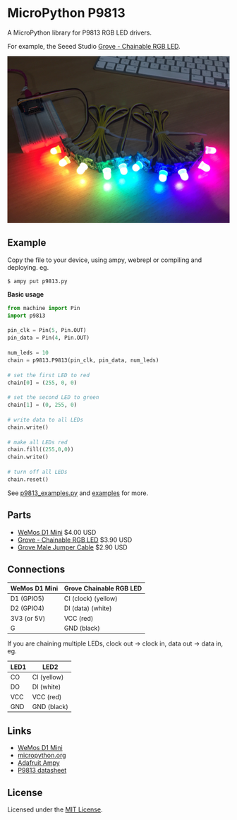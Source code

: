 # MicroPython P9813

A MicroPython library for P9813 RGB LED drivers.

For example, the Seeed Studio [Grove - Chainable RGB LED](http://wiki.seeed.cc/Grove-Chainable_RGB_LED/).

![demo](docs/demo.jpg)

## Example

Copy the file to your device, using ampy, webrepl or compiling and deploying. eg.

```
$ ampy put p9813.py
```

**Basic usage**

```python
from machine import Pin
import p9813

pin_clk = Pin(5, Pin.OUT)
pin_data = Pin(4, Pin.OUT)

num_leds = 10
chain = p9813.P9813(pin_clk, pin_data, num_leds)

# set the first LED to red
chain[0] = (255, 0, 0)

# set the second LED to green
chain[1] = (0, 255, 0)

# write data to all LEDs
chain.write()

# make all LEDs red
chain.fill((255,0,0))
chain.write()

# turn off all LEDs
chain.reset()
```

See [p9813_examples.py](p9813_examples.py) and [examples](examples/) for more.

## Parts

* [WeMos D1 Mini](https://www.aliexpress.com/store/product/D1-mini-Mini-NodeMcu-4M-bytes-Lua-WIFI-Internet-of-Things-development-board-based-ESP8266/1331105_32529101036.html) $4.00 USD
* [Grove - Chainable RGB LED](https://www.seeedstudio.com/Grove-Chainable-RGB-LED-p-850.html) $3.90 USD
* [Grove Male Jumper Cable](https://www.seeedstudio.com/Grove-4-pin-Male-Jumper-to-Grove-4-pin-Conversion-Cable-%285-PCs-per-Pack%29-p-1565.html) $2.90 USD

## Connections

WeMos D1 Mini | Grove Chainable RGB LED
------------- | -----------------------
D1 (GPIO5)    | CI (clock) (yellow)
D2 (GPIO4)    | DI (data) (white)
3V3 (or 5V)   | VCC (red)
G             | GND (black)

If you are chaining multiple LEDs, clock out -> clock in, data out -> data in, eg.

LED1 | LED2
---- | ----
CO   | CI (yellow)
DO   | DI (white)
VCC  | VCC (red)
GND  | GND (black)

## Links

* [WeMos D1 Mini](https://wiki.wemos.cc/products:d1:d1_mini)
* [micropython.org](http://micropython.org)
* [Adafruit Ampy](https://learn.adafruit.com/micropython-basics-load-files-and-run-code/install-ampy)
* [P9813 datasheet](https://raw.githubusercontent.com/SeeedDocument/Grove-Chainable_RGB_LED/master/res/P9813_datasheet.pdf)

## License

Licensed under the [MIT License](http://opensource.org/licenses/MIT).
